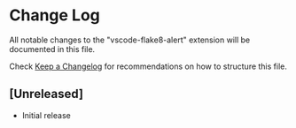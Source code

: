 # Change Log
All notable changes to the "vscode-flake8-alert" extension will be documented in this file.

Check [Keep a Changelog](http://keepachangelog.com/) for recommendations on how to structure this file.

## [Unreleased]
- Initial release